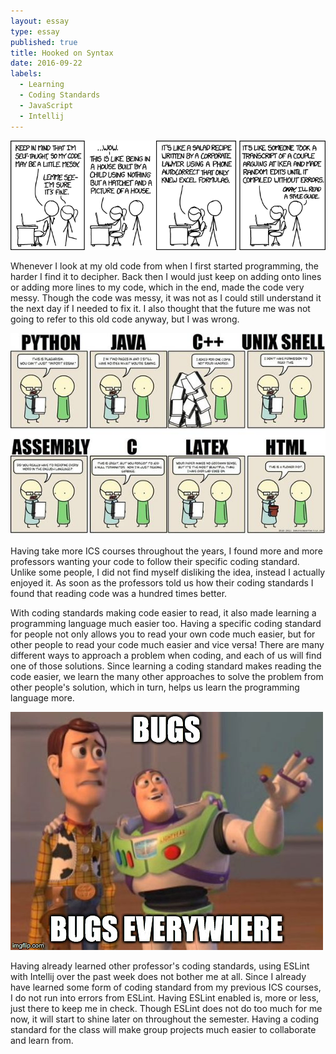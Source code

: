 ```yaml
---
layout: essay
type: essay
published: true
title: Hooked on Syntax
date: 2016-09-22
labels:
  - Learning
  - Coding Standards
  - JavaScript
  - Intellij
---
```


<img class="ui middle medium floated image" src="../images/code_quality.png">

Whenever I look at my old code from when I first started programming, the harder I find it to decipher. Back then I would just keep on adding onto lines or adding more lines to my code, which in the end, made the code very messy. Though the code was messy, it was not as I could still understand it the next day if I needed to fix it. I also thought that the future me was not going to refer to this old code anyway, but I was wrong.

<img class="ui middle medium floated image" src="../images/flowerpot.jpg">

Having take more ICS courses throughout the years, I found more and more professors wanting your code to follow their specific coding standard. Unlike some people, I did not find myself disliking the idea, instead I actually enjoyed it. As soon as the professors told us how their coding standards I found that reading code was a hundred times better.

With coding standards making code easier to read, it also made learning a programming language much easier too. Having a specific coding standard for people not only allows you to read your own code much easier, but for other people to read your code much easier and vice versa! There are many different ways to approach a problem when coding, and each of us will find one of those solutions. Since learning a coding standard makes reading the code easier, we learn the many other approaches to solve the problem from other people's solution, which in turn, helps us learn the programming language more.

<img class="ui small right floated image" src="../images/bugs-everywhere.jpg">

Having already learned other professor's coding standards, using ESLint with Intellij over the past week does not bother me at all. Since I already have learned some form of coding standard from my previous ICS courses, I do not run into errors from ESLint. Having ESLint enabled is, more or less, just there to keep me in check. Though ESLint does not do too much for me now, it will start to shine later on throughout the semester. Having a coding standard for the class will make group projects much easier to collaborate and learn from.
